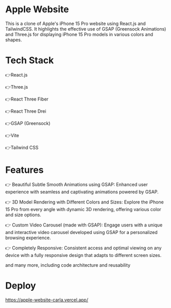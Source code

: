 # Apple Website

This is a clone of Apple's iPhone 15 Pro website using React.js and TailwindCSS. It highlights the effective use of GSAP (Greensock Animations) and Three.js for displaying iPhone 15 Pro models in various colors and shapes.

# Tech Stack

👉React.js

👉Three.js

👉React Three Fiber

👉React Three Drei

👉GSAP (Greensock)

👉Vite

👉Tailwind CSS

# Features

👉 Beautiful Subtle Smooth Animations using GSAP: Enhanced user experience with seamless and captivating animations powered by GSAP.

👉 3D Model Rendering with Different Colors and Sizes: Explore the iPhone 15 Pro from every angle with dynamic 3D rendering, offering various color and size options.

👉 Custom Video Carousel (made with GSAP): Engage users with a unique and interactive video carousel developed using GSAP for a personalized browsing experience.

👉 Completely Responsive: Consistent access and optimal viewing on any device with a fully responsive design that adapts to different screen sizes.

and many more, including code architecture and reusability

# Deploy

https://apple-website-carla.vercel.app/

